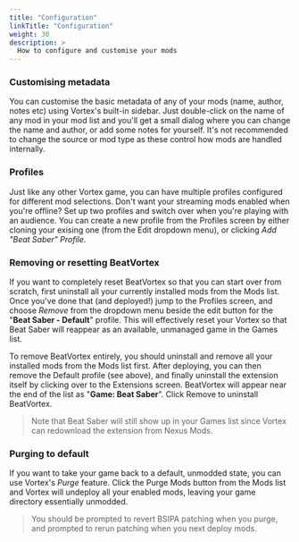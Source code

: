 ```yaml
---
title: "Configuration"
linkTitle: "Configuration"
weight: 30
description: >
  How to configure and customise your mods
---
```


### Customising metadata

You can customise the basic metadata of any of your mods (name, author, notes etc) using Vortex's built-in sidebar. Just double-click on the name of any mod in your mod list and you'll get a small dialog where you can change the name and author, or add some notes for yourself. It's not recommended to change the source or mod type as these control how mods are handled internally.

### Profiles

Just like any other Vortex game, you can have multiple profiles configured for different mod selections. Don't want your streaming mods enabled when you're offline? Set up two profiles and switch over when you're playing with an audience. You can create a new profile from the Profiles screen by either cloning your exising one (from the Edit dropdown menu), or clicking *Add "Beat Saber" Profile*.

### Removing or resetting BeatVortex

If you want to completely reset BeatVortex so that you can start over from scratch, first uninstall all your currently installed mods from the Mods list. Once you've done that (and deployed!) jump to the Profiles screen, and choose *Remove* from the dropdown menu beside the edit button for the "**Beat Saber - Default**" profile. This will effectively reset your Vortex so that Beat Saber will reappear as an available, unmanaged game in the Games list.

To remove BeatVortex entirely, you should uninstall and remove all your installed mods from the Mods list first. After deploying, you can then remove the Default profile (see above), and finally uninstall the extension itself by clicking over to the Extensions screen. BeatVortex will appear near the end of the list as "**Game: Beat Saber**". Click Remove to uninstall BeatVortex.

> Note that Beat Saber will still show up in your Games list since Vortex can redownload the extension from Nexus Mods.

### Purging to default

If you want to take your game back to a default, unmodded state, you can use Vortex's *Purge* feature. Click the Purge Mods button from the Mods list and Vortex will undeploy all your enabled mods, leaving your game directory essentially unmodded. 

> You should be prompted to revert BSIPA patching when you purge, and prompted to rerun patching when you next deploy mods.